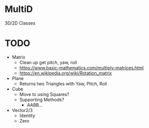 # MultiD
3D/2D Classes

# TODO
- Matrix
    - Clean up get pitch, yaw, roll
    - https://www.basic-mathematics.com/multiply-matrices.html
    - https://en.wikipedia.org/wiki/Rotation_matrix
- Plane
    - Returns two Triangles with Yaw, Pitch, Roll    
- Cube
    - Move to using Squares?
    - Supporting Methods?
        - AABB...
- Vector2/3
    - Identity
    - Zero
